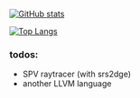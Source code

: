 [![GitHub stats](https://github-readme-stats.vercel.app/api?username=overpeek?theme=material-palenight)](https://github.com/anuraghazra/github-readme-stats)

[![Top Langs](https://github-readme-stats.vercel.app/api/top-langs/?username=overpeek?theme=material-palenight)](https://github.com/anuraghazra/github-readme-stats)

### todos:
 - SPV raytracer (with srs2dge)
 - another LLVM language
